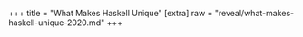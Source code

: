 +++
title = "What Makes Haskell Unique"
[extra]
raw = "reveal/what-makes-haskell-unique-2020.md"
+++

